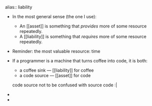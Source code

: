 alias:: liability

- In the most general sense (the one I use):
	- An [[asset]] is something that _provides_ more of some resource repeatedly.
	- A [[liability]] is something that _requires_ more of some resource repeatedly.
- Reminder: the most valuable resource: time
- If a programmer is a machine that turns coffee into code, it is both:
  * a coffee sink — [[liability]] for coffee
  * a code source — [[asset]] for code
  
  code source not to be confused with source code :|
-
-